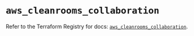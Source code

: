 # `aws_cleanrooms_collaboration`

Refer to the Terraform Registry for docs: [`aws_cleanrooms_collaboration`](https://registry.terraform.io/providers/hashicorp/aws/5.91.0/docs/resources/cleanrooms_collaboration).
